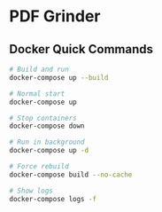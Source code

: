 # PDF Grinder

## Docker Quick Commands

```bash
# Build and run
docker-compose up --build

# Normal start
docker-compose up

# Stop containers
docker-compose down

# Run in background
docker-compose up -d

# Force rebuild
docker-compose build --no-cache

# Show logs
docker-compose logs -f
